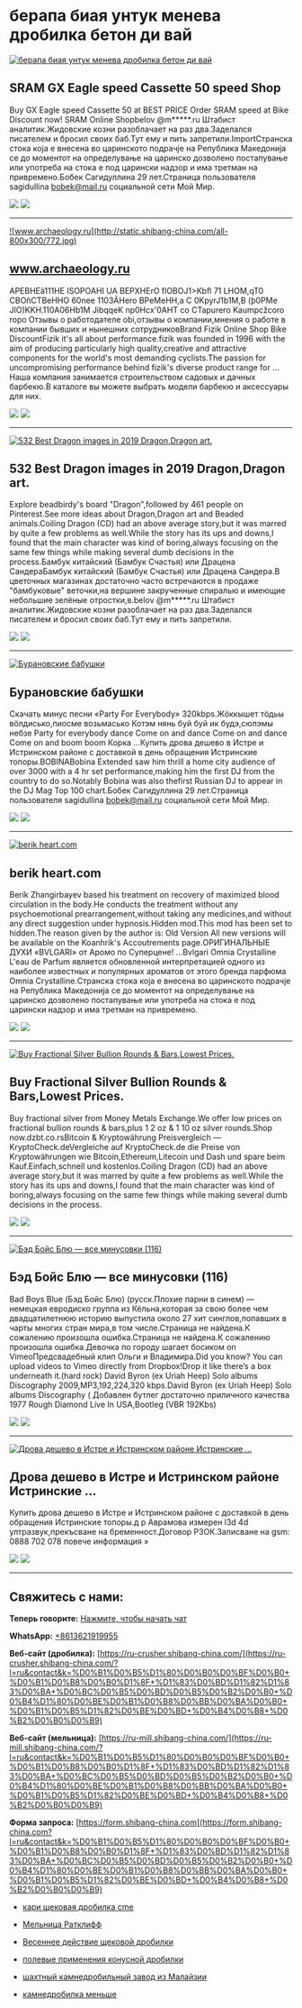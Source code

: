 # берапа биая унтук менева дробилка бетон ди вай

<a href="https://swt.shibang-china.com/?l=ru&img&k=%D0%B1%D0%B5%D1%80%D0%B0%D0%BF%D0%B0+%D0%B1%D0%B8%D0%B0%D1%8F+%D1%83%D0%BD%D1%82%D1%83%D0%BA+%D0%BC%D0%B5%D0%BD%D0%B5%D0%B2%D0%B0+%D0%B4%D1%80%D0%BE%D0%B1%D0%B8%D0%BB%D0%BA%D0%B0+%D0%B1%D0%B5%D1%82%D0%BE%D0%BD+%D0%B4%D0%B8+%D0%B2%D0%B0%D0%B9" target="_blank">![берапа биая унтук менева дробилка бетон ди вай](http://static.shibang-china.com/all-800x300/185.jpg)</a>

## SRAM GX Eagle speed Cassette 50 speed Shop
Buy GX Eagle speed Cassette 50 at BEST PRICE Order SRAM speed at Bike Discount now! SRAM Online Shopbelov @m*****.ru Штабист аналитик.Жидовские козни разоблачает на раз два.Заделался писателем и бросил своих баб.Тут ему и пить запретили.ImportСтранска стока која е внесена во царинското подрачје на Република Македонија се до моментот на определување на царинско дозволено постапување или употреба на стока е под царински надзор и има третман на привремено.Бобек Сагидуллина 29 лет.Страница пользователя sagidullina bobek@mail.ru социальной сети Мой Мир.


<a href="https://whatsapp.shibangsoft.com/WhatsApp.php" target="_blank" title="WhatsApp">![](http://static.shibang-china.com/icon/whatsapp.png)</a> <a href="https://swt.shibang-china.com/?l=ru&icon&k=%D0%B1%D0%B5%D1%80%D0%B0%D0%BF%D0%B0+%D0%B1%D0%B8%D0%B0%D1%8F+%D1%83%D0%BD%D1%82%D1%83%D0%BA+%D0%BC%D0%B5%D0%BD%D0%B5%D0%B2%D0%B0+%D0%B4%D1%80%D0%BE%D0%B1%D0%B8%D0%BB%D0%BA%D0%B0+%D0%B1%D0%B5%D1%82%D0%BE%D0%BD+%D0%B4%D0%B8+%D0%B2%D0%B0%D0%B9" target="_blank">![](http://static.shibang-china.com/icon/chat-ru.png)</a>

---

<a href="https://swt.shibang-china.com/?l=ru&img&k=%D0%B1%D0%B5%D1%80%D0%B0%D0%BF%D0%B0+%D0%B1%D0%B8%D0%B0%D1%8F+%D1%83%D0%BD%D1%82%D1%83%D0%BA+%D0%BC%D0%B5%D0%BD%D0%B5%D0%B2%D0%B0+%D0%B4%D1%80%D0%BE%D0%B1%D0%B8%D0%BB%D0%BA%D0%B0+%D0%B1%D0%B5%D1%82%D0%BE%D0%BD+%D0%B4%D0%B8+%D0%B2%D0%B0%D0%B9" target="_blank">![www.archaeology.ru](http://static.shibang-china.com/all-800x300/772.jpg)</a>

## www.archaeology.ru
APEBHE&#228;111HE ISOPOAHI UA BEPXHErO flOBOJ1&gt;Kbfl 71 LHOM,qT0 CBO&#241;CTBeHHO 60nee 1103&#195;Hero BPeMeHH,a C 0KpyrJ1b1M,B (&#254;0PMe JIO)KKH.110A06Hb1M JibqqeK np0Hcx'0AHT co CTapurero Kaumpcžcoro ropo Отзывы о работодателе obi,отзывы о компании,мнения о работе в компании бывших и нынешних сотрудниковBrand Fizik Online Shop Bike DiscountFizik it's all about performance.fizik was founded in 1996 with the aim of producing particularly high quality,creative and attractive components for the world's most demanding cyclists.The passion for uncompromising performance behind fizik's diverse product range for …Наша компания занимается строительством садовых и дачных барбекю.В каталоге вы можете выбрать модели барбекю и аксессуары для них.


<a href="https://whatsapp.shibangsoft.com/WhatsApp.php" target="_blank" title="WhatsApp">![](http://static.shibang-china.com/icon/whatsapp.png)</a> <a href="https://swt.shibang-china.com/?l=ru&icon&k=%D0%B1%D0%B5%D1%80%D0%B0%D0%BF%D0%B0+%D0%B1%D0%B8%D0%B0%D1%8F+%D1%83%D0%BD%D1%82%D1%83%D0%BA+%D0%BC%D0%B5%D0%BD%D0%B5%D0%B2%D0%B0+%D0%B4%D1%80%D0%BE%D0%B1%D0%B8%D0%BB%D0%BA%D0%B0+%D0%B1%D0%B5%D1%82%D0%BE%D0%BD+%D0%B4%D0%B8+%D0%B2%D0%B0%D0%B9" target="_blank">![](http://static.shibang-china.com/icon/chat-ru.png)</a>

---

<a href="https://swt.shibang-china.com/?l=ru&img&k=%D0%B1%D0%B5%D1%80%D0%B0%D0%BF%D0%B0+%D0%B1%D0%B8%D0%B0%D1%8F+%D1%83%D0%BD%D1%82%D1%83%D0%BA+%D0%BC%D0%B5%D0%BD%D0%B5%D0%B2%D0%B0+%D0%B4%D1%80%D0%BE%D0%B1%D0%B8%D0%BB%D0%BA%D0%B0+%D0%B1%D0%B5%D1%82%D0%BE%D0%BD+%D0%B4%D0%B8+%D0%B2%D0%B0%D0%B9" target="_blank">![532 Best Dragon images in 2019 Dragon,Dragon art.](http://static.shibang-china.com/all-800x300/1391.jpg)</a>

## 532 Best Dragon images in 2019 Dragon,Dragon art.
Explore beadbirdy's board &quot;Dragon&quot;,followed by 461 people on Pinterest.See more ideas about Dragon,Dragon art and Beaded animals.Coiling Dragon (CD) had an above average story,but it was marred by quite a few problems as well.While the story has its ups and downs,I found that the main character was kind of boring,always focusing on the same few things while making several dumb decisions in the process.Бамбук китайский (Бамбук Счастья) или Драцена СандераБамбук китайский (Бамбук Счастья) или Драцена Сандера.В цветочных магазинах достаточно часто встречаются в продаже &quot;бамбуковые&quot; веточки,на вершине закрученные спиралью и имеющие небольшие зелёные отростки,в.belov @m*****.ru Штабист аналитик.Жидовские козни разоблачает на раз два.Заделался писателем и бросил своих баб.Тут ему и пить запретили.


<a href="https://whatsapp.shibangsoft.com/WhatsApp.php" target="_blank" title="WhatsApp">![](http://static.shibang-china.com/icon/whatsapp.png)</a> <a href="https://swt.shibang-china.com/?l=ru&icon&k=%D0%B1%D0%B5%D1%80%D0%B0%D0%BF%D0%B0+%D0%B1%D0%B8%D0%B0%D1%8F+%D1%83%D0%BD%D1%82%D1%83%D0%BA+%D0%BC%D0%B5%D0%BD%D0%B5%D0%B2%D0%B0+%D0%B4%D1%80%D0%BE%D0%B1%D0%B8%D0%BB%D0%BA%D0%B0+%D0%B1%D0%B5%D1%82%D0%BE%D0%BD+%D0%B4%D0%B8+%D0%B2%D0%B0%D0%B9" target="_blank">![](http://static.shibang-china.com/icon/chat-ru.png)</a>

---

<a href="https://swt.shibang-china.com/?l=ru&img&k=%D0%B1%D0%B5%D1%80%D0%B0%D0%BF%D0%B0+%D0%B1%D0%B8%D0%B0%D1%8F+%D1%83%D0%BD%D1%82%D1%83%D0%BA+%D0%BC%D0%B5%D0%BD%D0%B5%D0%B2%D0%B0+%D0%B4%D1%80%D0%BE%D0%B1%D0%B8%D0%BB%D0%BA%D0%B0+%D0%B1%D0%B5%D1%82%D0%BE%D0%BD+%D0%B4%D0%B8+%D0%B2%D0%B0%D0%B9" target="_blank">![Бурановские бабушки](http://static.shibang-china.com/all-800x300/1419.jpg)</a>

## Бурановские бабушки
Скачать минус песни &#171;Party For Everybody&#187; 320kbps.Ж&#246;ккышет т&#246;дьы в&#246;лдисько,пиосме возьмасько Котэм нянь буй буй ик будэ,сюлэмы небзе Party for everybody dance Come on and dance Come on and dance Come on and boom boom Корка …Купить дрова дешево в Истре и Истринском районе с доставкой в день обращения Истринские топоры.BOBINABobina Extended saw him thrill a home city audience of over 3000 with a 4 hr set performance,making him the first DJ from the country to do so.Notably Bobina was also thefirst Russian DJ to appear in the DJ Mag Top 100 chart.Бобек Сагидуллина 29 лет.Страница пользователя sagidullina bobek@mail.ru социальной сети Мой Мир.


<a href="https://whatsapp.shibangsoft.com/WhatsApp.php" target="_blank" title="WhatsApp">![](http://static.shibang-china.com/icon/whatsapp.png)</a> <a href="https://swt.shibang-china.com/?l=ru&icon&k=%D0%B1%D0%B5%D1%80%D0%B0%D0%BF%D0%B0+%D0%B1%D0%B8%D0%B0%D1%8F+%D1%83%D0%BD%D1%82%D1%83%D0%BA+%D0%BC%D0%B5%D0%BD%D0%B5%D0%B2%D0%B0+%D0%B4%D1%80%D0%BE%D0%B1%D0%B8%D0%BB%D0%BA%D0%B0+%D0%B1%D0%B5%D1%82%D0%BE%D0%BD+%D0%B4%D0%B8+%D0%B2%D0%B0%D0%B9" target="_blank">![](http://static.shibang-china.com/icon/chat-ru.png)</a>

---

<a href="https://swt.shibang-china.com/?l=ru&img&k=%D0%B1%D0%B5%D1%80%D0%B0%D0%BF%D0%B0+%D0%B1%D0%B8%D0%B0%D1%8F+%D1%83%D0%BD%D1%82%D1%83%D0%BA+%D0%BC%D0%B5%D0%BD%D0%B5%D0%B2%D0%B0+%D0%B4%D1%80%D0%BE%D0%B1%D0%B8%D0%BB%D0%BA%D0%B0+%D0%B1%D0%B5%D1%82%D0%BE%D0%BD+%D0%B4%D0%B8+%D0%B2%D0%B0%D0%B9" target="_blank">![berik heart.com](http://static.shibang-china.com/all-800x300/370.jpg)</a>

## berik heart.com
Berik Zhangirbayev based his treatment on recovery of maximized blood circulation in the body.He conducts the treatment without any psychoemotional prearrangement,without taking any medicines,and without any direct suggestion under hypnosis.Hidden mod.This mod has been set to hidden.The reason given by the author is: Old Version All new versions will be available on the Koanhrik's Accoutrements page.ОРИГИНАЛЬНЫЕ ДУХИ &#171;BVLGARI&#187; от Аромо по Суперцене! …Bvlgari Omnia Crystalline L'eau de Parfum является обновленной интерпретацией одного из наиболее известных и популярных ароматов от этого бренда парфюма Omnia Crystalline.Странска стока која е внесена во царинското подрачје на Република Македонија се до моментот на определување на царинско дозволено постапување или употреба на стока е под царински надзор и има третман на привремено.


<a href="https://whatsapp.shibangsoft.com/WhatsApp.php" target="_blank" title="WhatsApp">![](http://static.shibang-china.com/icon/whatsapp.png)</a> <a href="https://swt.shibang-china.com/?l=ru&icon&k=%D0%B1%D0%B5%D1%80%D0%B0%D0%BF%D0%B0+%D0%B1%D0%B8%D0%B0%D1%8F+%D1%83%D0%BD%D1%82%D1%83%D0%BA+%D0%BC%D0%B5%D0%BD%D0%B5%D0%B2%D0%B0+%D0%B4%D1%80%D0%BE%D0%B1%D0%B8%D0%BB%D0%BA%D0%B0+%D0%B1%D0%B5%D1%82%D0%BE%D0%BD+%D0%B4%D0%B8+%D0%B2%D0%B0%D0%B9" target="_blank">![](http://static.shibang-china.com/icon/chat-ru.png)</a>

---

<a href="https://swt.shibang-china.com/?l=ru&img&k=%D0%B1%D0%B5%D1%80%D0%B0%D0%BF%D0%B0+%D0%B1%D0%B8%D0%B0%D1%8F+%D1%83%D0%BD%D1%82%D1%83%D0%BA+%D0%BC%D0%B5%D0%BD%D0%B5%D0%B2%D0%B0+%D0%B4%D1%80%D0%BE%D0%B1%D0%B8%D0%BB%D0%BA%D0%B0+%D0%B1%D0%B5%D1%82%D0%BE%D0%BD+%D0%B4%D0%B8+%D0%B2%D0%B0%D0%B9" target="_blank">![Buy Fractional Silver Bullion Rounds &amp; Bars,Lowest Prices.](http://static.shibang-china.com/all-800x300/1191.jpg)</a>

## Buy Fractional Silver Bullion Rounds &amp; Bars,Lowest Prices.
Buy fractional silver from Money Metals Exchange.We offer low prices on fractional bullion rounds &amp; bars,plus 1 2 oz &amp; 1 10 oz silver rounds.Shop now.dzbt.co.rsBitcoin &amp; Kryptow&#228;hrung Preisvergleich — KryptoCheck.deVergleiche auf KryptoCheck.de die Preise von Kryptow&#228;hrungen wie Bitcoin,Ethereum,Litecoin und Dash und spare beim Kauf.Einfach,schnell und kostenlos.Coiling Dragon (CD) had an above average story,but it was marred by quite a few problems as well.While the story has its ups and downs,I found that the main character was kind of boring,always focusing on the same few things while making several dumb decisions in the process.


<a href="https://whatsapp.shibangsoft.com/WhatsApp.php" target="_blank" title="WhatsApp">![](http://static.shibang-china.com/icon/whatsapp.png)</a> <a href="https://swt.shibang-china.com/?l=ru&icon&k=%D0%B1%D0%B5%D1%80%D0%B0%D0%BF%D0%B0+%D0%B1%D0%B8%D0%B0%D1%8F+%D1%83%D0%BD%D1%82%D1%83%D0%BA+%D0%BC%D0%B5%D0%BD%D0%B5%D0%B2%D0%B0+%D0%B4%D1%80%D0%BE%D0%B1%D0%B8%D0%BB%D0%BA%D0%B0+%D0%B1%D0%B5%D1%82%D0%BE%D0%BD+%D0%B4%D0%B8+%D0%B2%D0%B0%D0%B9" target="_blank">![](http://static.shibang-china.com/icon/chat-ru.png)</a>

---

<a href="https://swt.shibang-china.com/?l=ru&img&k=%D0%B1%D0%B5%D1%80%D0%B0%D0%BF%D0%B0+%D0%B1%D0%B8%D0%B0%D1%8F+%D1%83%D0%BD%D1%82%D1%83%D0%BA+%D0%BC%D0%B5%D0%BD%D0%B5%D0%B2%D0%B0+%D0%B4%D1%80%D0%BE%D0%B1%D0%B8%D0%BB%D0%BA%D0%B0+%D0%B1%D0%B5%D1%82%D0%BE%D0%BD+%D0%B4%D0%B8+%D0%B2%D0%B0%D0%B9" target="_blank">![Бэд Бойс Блю — все минусовки (116)](http://static.shibang-china.com/all-800x300/218.jpg)</a>

## Бэд Бойс Блю — все минусовки (116)
Bad Boys Blue (Бэд Бойс Блю) (русск.Плохие парни в синем) — немецкая евродиско группа из Кёльна,которая за свою более чем двадцатилетнюю историю выпустила около 27 хит синглов,попавших в чарты многих стран мира,в том числе.Страница не найдена.К сожалению произошла ошибка.Страница не найдена.К сожалению произошла ошибка.Девочка по городу шагает босиком on VimeoПредсвадебный клип Ольги и Владимира.Did you know? You can upload videos to Vimeo directly from Dropbox!Drop it like there’s a box underneath it.(hard rock) David Byron (ex Uriah Heep) Solo albums Discography 2009,MP3,192,224,320 kbps.David Byron (ex Uriah Heep) Solo albums Discography ( Добавлен бутлег достаточно приличного качества 1977 Rough Diamond Live In USA,Bootleg (VBR 192Kbs)


<a href="https://whatsapp.shibangsoft.com/WhatsApp.php" target="_blank" title="WhatsApp">![](http://static.shibang-china.com/icon/whatsapp.png)</a> <a href="https://swt.shibang-china.com/?l=ru&icon&k=%D0%B1%D0%B5%D1%80%D0%B0%D0%BF%D0%B0+%D0%B1%D0%B8%D0%B0%D1%8F+%D1%83%D0%BD%D1%82%D1%83%D0%BA+%D0%BC%D0%B5%D0%BD%D0%B5%D0%B2%D0%B0+%D0%B4%D1%80%D0%BE%D0%B1%D0%B8%D0%BB%D0%BA%D0%B0+%D0%B1%D0%B5%D1%82%D0%BE%D0%BD+%D0%B4%D0%B8+%D0%B2%D0%B0%D0%B9" target="_blank">![](http://static.shibang-china.com/icon/chat-ru.png)</a>

---

<a href="https://swt.shibang-china.com/?l=ru&img&k=%D0%B1%D0%B5%D1%80%D0%B0%D0%BF%D0%B0+%D0%B1%D0%B8%D0%B0%D1%8F+%D1%83%D0%BD%D1%82%D1%83%D0%BA+%D0%BC%D0%B5%D0%BD%D0%B5%D0%B2%D0%B0+%D0%B4%D1%80%D0%BE%D0%B1%D0%B8%D0%BB%D0%BA%D0%B0+%D0%B1%D0%B5%D1%82%D0%BE%D0%BD+%D0%B4%D0%B8+%D0%B2%D0%B0%D0%B9" target="_blank">![Дрова дешево в Истре и Истринском районе Истринские …](http://static.shibang-china.com/all-800x300/1134.jpg)</a>

## Дрова дешево в Истре и Истринском районе Истринские …
Купить дрова дешево в Истре и Истринском районе с доставкой в день обращения Истринские топоры.д р Аврамова измерен l3d 4d ултразвук,прекъсване на бременност.Договор РЗОК.Записване на gsm: 0888 702 078 повече информация &#187;

<a href="https://whatsapp.shibangsoft.com/WhatsApp.php" target="_blank" title="WhatsApp">![](http://static.shibang-china.com/icon/whatsapp.png)</a> <a href="https://swt.shibang-china.com/?l=ru&icon&k=%D0%B1%D0%B5%D1%80%D0%B0%D0%BF%D0%B0+%D0%B1%D0%B8%D0%B0%D1%8F+%D1%83%D0%BD%D1%82%D1%83%D0%BA+%D0%BC%D0%B5%D0%BD%D0%B5%D0%B2%D0%B0+%D0%B4%D1%80%D0%BE%D0%B1%D0%B8%D0%BB%D0%BA%D0%B0+%D0%B1%D0%B5%D1%82%D0%BE%D0%BD+%D0%B4%D0%B8+%D0%B2%D0%B0%D0%B9" target="_blank">![](http://static.shibang-china.com/icon/chat-ru.png)</a>

---
## Свяжитесь с нами:

**Теперь говорите:** [Нажмите, чтобы начать чат](https://swt.shibang-china.com?l=ru&contact&k=%D0%B1%D0%B5%D1%80%D0%B0%D0%BF%D0%B0+%D0%B1%D0%B8%D0%B0%D1%8F+%D1%83%D0%BD%D1%82%D1%83%D0%BA+%D0%BC%D0%B5%D0%BD%D0%B5%D0%B2%D0%B0+%D0%B4%D1%80%D0%BE%D0%B1%D0%B8%D0%BB%D0%BA%D0%B0+%D0%B1%D0%B5%D1%82%D0%BE%D0%BD+%D0%B4%D0%B8+%D0%B2%D0%B0%D0%B9)

**WhatsApp:**  [+8613621919955](https://whatsapp.shibangsoft.com/WhatsApp.php)

**Веб-сайт (дробилка):** [https://ru-crusher.shibang-china.com/](https://ru-crusher.shibang-china.com/?l=ru&contact&k=%D0%B1%D0%B5%D1%80%D0%B0%D0%BF%D0%B0+%D0%B1%D0%B8%D0%B0%D1%8F+%D1%83%D0%BD%D1%82%D1%83%D0%BA+%D0%BC%D0%B5%D0%BD%D0%B5%D0%B2%D0%B0+%D0%B4%D1%80%D0%BE%D0%B1%D0%B8%D0%BB%D0%BA%D0%B0+%D0%B1%D0%B5%D1%82%D0%BE%D0%BD+%D0%B4%D0%B8+%D0%B2%D0%B0%D0%B9)

**Веб-сайт (мельница):** [https://ru-mill.shibang-china.com/](https://ru-mill.shibang-china.com/?l=ru&contact&k=%D0%B1%D0%B5%D1%80%D0%B0%D0%BF%D0%B0+%D0%B1%D0%B8%D0%B0%D1%8F+%D1%83%D0%BD%D1%82%D1%83%D0%BA+%D0%BC%D0%B5%D0%BD%D0%B5%D0%B2%D0%B0+%D0%B4%D1%80%D0%BE%D0%B1%D0%B8%D0%BB%D0%BA%D0%B0+%D0%B1%D0%B5%D1%82%D0%BE%D0%BD+%D0%B4%D0%B8+%D0%B2%D0%B0%D0%B9)

**Форма запроса:** [https://form.shibang-china.com](https://form.shibang-china.com?l=ru&contact&k=%D0%B1%D0%B5%D1%80%D0%B0%D0%BF%D0%B0+%D0%B1%D0%B8%D0%B0%D1%8F+%D1%83%D0%BD%D1%82%D1%83%D0%BA+%D0%BC%D0%B5%D0%BD%D0%B5%D0%B2%D0%B0+%D0%B4%D1%80%D0%BE%D0%B1%D0%B8%D0%BB%D0%BA%D0%B0+%D0%B1%D0%B5%D1%82%D0%BE%D0%BD+%D0%B4%D0%B8+%D0%B2%D0%B0%D0%B9)

* [кари щековая дробилка cme](../133/%D0%BA%D0%B0%D1%80%D0%B8%20%D1%89%D0%B5%D0%BA%D0%BE%D0%B2%D0%B0%D1%8F%20%D0%B4%D1%80%D0%BE%D0%B1%D0%B8%D0%BB%D0%BA%D0%B0%20cme.md)

* [Мельница Ратклифф](../131/%D0%9C%D0%B5%D0%BB%D1%8C%D0%BD%D0%B8%D1%86%D0%B0%20%D0%A0%D0%B0%D1%82%D0%BA%D0%BB%D0%B8%D1%84%D1%84.md)

* [Весеннее действие щековой дробилки](../132/%D0%92%D0%B5%D1%81%D0%B5%D0%BD%D0%BD%D0%B5%D0%B5%20%D0%B4%D0%B5%D0%B9%D1%81%D1%82%D0%B2%D0%B8%D0%B5%20%D1%89%D0%B5%D0%BA%D0%BE%D0%B2%D0%BE%D0%B9%20%D0%B4%D1%80%D0%BE%D0%B1%D0%B8%D0%BB%D0%BA%D0%B8.md)

* [полевые применения конусной дробилки](../133/%D0%BF%D0%BE%D0%BB%D0%B5%D0%B2%D1%8B%D0%B5%20%D0%BF%D1%80%D0%B8%D0%BC%D0%B5%D0%BD%D0%B5%D0%BD%D0%B8%D1%8F%20%D0%BA%D0%BE%D0%BD%D1%83%D1%81%D0%BD%D0%BE%D0%B9%20%D0%B4%D1%80%D0%BE%D0%B1%D0%B8%D0%BB%D0%BA%D0%B8.md)

* [шахтный камнедробильный завод из Малайзии](../132/%D1%88%D0%B0%D1%85%D1%82%D0%BD%D1%8B%D0%B9%20%D0%BA%D0%B0%D0%BC%D0%BD%D0%B5%D0%B4%D1%80%D0%BE%D0%B1%D0%B8%D0%BB%D1%8C%D0%BD%D1%8B%D0%B9%20%D0%B7%D0%B0%D0%B2%D0%BE%D0%B4%20%D0%B8%D0%B7%20%D0%9C%D0%B0%D0%BB%D0%B0%D0%B9%D0%B7%D0%B8%D0%B8.md)

* [камнедробилка меньше](../135/%D0%BA%D0%B0%D0%BC%D0%BD%D0%B5%D0%B4%D1%80%D0%BE%D0%B1%D0%B8%D0%BB%D0%BA%D0%B0%20%D0%BC%D0%B5%D0%BD%D1%8C%D1%88%D0%B5.md)